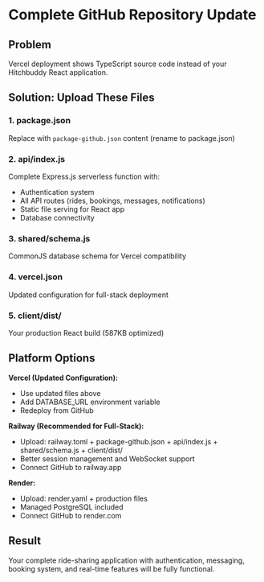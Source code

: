# Complete GitHub Repository Update

## Problem
Vercel deployment shows TypeScript source code instead of your Hitchbuddy React application.

## Solution: Upload These Files

### 1. package.json
Replace with `package-github.json` content (rename to package.json)

### 2. api/index.js  
Complete Express.js serverless function with:
- Authentication system
- All API routes (rides, bookings, messages, notifications)
- Static file serving for React app
- Database connectivity

### 3. shared/schema.js
CommonJS database schema for Vercel compatibility

### 4. vercel.json
Updated configuration for full-stack deployment

### 5. client/dist/
Your production React build (587KB optimized)

## Platform Options

**Vercel (Updated Configuration):**
- Use updated files above
- Add DATABASE_URL environment variable
- Redeploy from GitHub

**Railway (Recommended for Full-Stack):**
- Upload: railway.toml + package-github.json + api/index.js + shared/schema.js + client/dist/
- Better session management and WebSocket support
- Connect GitHub to railway.app

**Render:**
- Upload: render.yaml + production files
- Managed PostgreSQL included
- Connect GitHub to render.com

## Result
Your complete ride-sharing application with authentication, messaging, booking system, and real-time features will be fully functional.